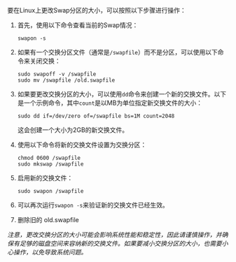要在Linux上更改Swap分区的大小，可以按照以下步骤进行操作：

1. 首先，使用以下命令查看当前的Swap情况：
   ```shell
   swapon -s
   ```

2. 如果有一个交换分区文件（通常是`/swapfile`）而不是分区，可以使用以下命令来关闭交换：
   ```shell
   sudo swapoff -v /swapfile
   sudo mv /swapfile /old.swapfile
   ```

3. 如果要更改交换分区的大小，可以使用`dd`命令来创建一个新的交换文件。以下是一个示例命令，其中`count`是以MB为单位指定新交换文件的大小：
   ```shell
   sudo dd if=/dev/zero of=/swapfile bs=1M count=2048
   ```

   这会创建一个大小为2GB的新交换文件。

4. 使用以下命令将新的交换文件设置为交换分区：
   ```shell
   chmod 0600 /swapfile
   sudo mkswap /swapfile
   ```

5. 启用新的交换文件：
   ```shell
   sudo swapon /swapfile
   ```

6. 可以再次运行`swapon -s`来验证新的交换文件已经生效。
7. 删除旧的 old.swapfile

*注意，更改交换分区的大小可能会影响系统性能和稳定性，因此请谨慎操作，并确保有足够的磁盘空间来容纳新的交换文件。如果要减小交换分区的大小，也需要小心操作，以免导致系统问题。*